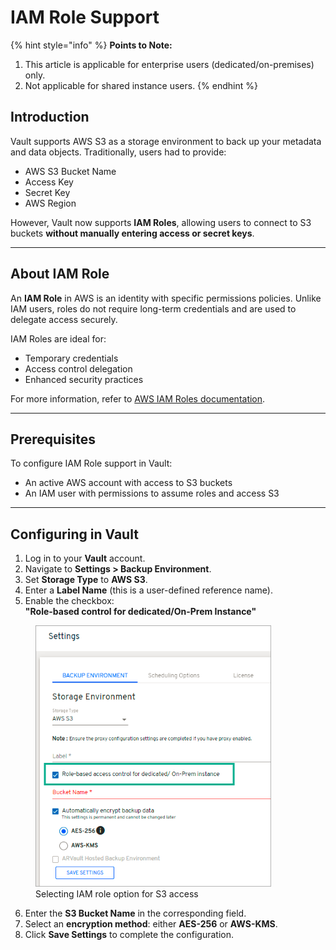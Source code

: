 # IAM Role Support

{% hint style="info" %}
**Points to Note:**

1. This article is applicable for enterprise users (dedicated/on-premises) only.  
2. Not applicable for shared instance users.
{% endhint %}

## Introduction <a href="#introduction" id="introduction"></a>

Vault supports AWS S3 as a storage environment to back up your metadata and data objects. Traditionally, users had to provide:

- AWS S3 Bucket Name  
- Access Key  
- Secret Key  
- AWS Region

However, Vault now supports **IAM Roles**, allowing users to connect to S3 buckets **without manually entering access or secret keys**.

---

## About IAM Role <a href="#about-iam-role" id="about-iam-role"></a>

An **IAM Role** in AWS is an identity with specific permissions policies. Unlike IAM users, roles do not require long-term credentials and are used to delegate access securely.

IAM Roles are ideal for:
- Temporary credentials
- Access control delegation
- Enhanced security practices

For more information, refer to [AWS IAM Roles documentation](https://docs.aws.amazon.com/IAM/latest/UserGuide/id_roles_create.html).

---

## Prerequisites <a href="#prerequisites" id="prerequisites"></a>

To configure IAM Role support in Vault:

- An active AWS account with access to S3 buckets  
- An IAM user with permissions to assume roles and access S3

---

## Configuring in Vault <a href="#configuring-in-vault" id="configuring-in-vault"></a>

1. Log in to your **Vault** account.
2. Navigate to **Settings > Backup Environment**.
3. Set **Storage Type** to **AWS S3**.
4. Enter a **Label Name** (this is a user-defined reference name).
5. Enable the checkbox:  
   **"Role-based control for dedicated/On-Prem Instance"**

<figure>
  <img src="../../../../../.gitbook/assets/image (99) (1).png" alt="IAM Role configuration in Vault settings" width="377">
  <figcaption>Selecting IAM role option for S3 access</figcaption>
</figure>

6. Enter the **S3 Bucket Name** in the corresponding field.
7. Select an **encryption method**: either **AES-256** or **AWS-KMS**.
8. Click **Save Settings** to complete the configuration.
